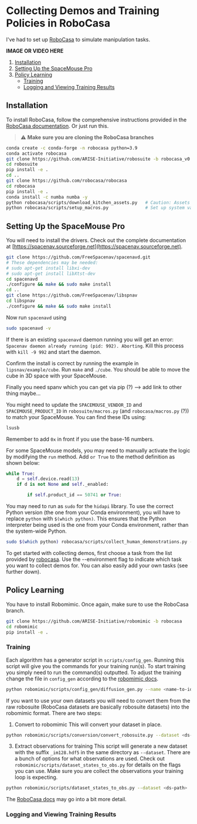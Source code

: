 # Collecting Demos and Training Policies in RoboCasa
I've had to set up <a href="https://robocasa.ai">RoboCasa</a> to simulate manipulation tasks.

**IMAGE OR VIDEO HERE**

1. <a href="#installation">Installation</a>
2. <a href="#setting-up-the-spacemouse-pro">Setting Up the SpaceMouse Pro</a>
3. <a href="#policy-learning">Policy Learning</a>
    - <a href="#training">Training</a>
    - <a href="#logging-and-viewing-training-results">Logging and Viewing Training Results</a>

## Installation

To install RoboCasa, follow the comprehensive instructions provided in the [RoboCasa documentation](https://github.com/robocasa/robocasa). Or just run this. 
> :warning: **Make sure you are cloning the RoboCasa branches**
```bash
conda create -c conda-forge -n robocasa python=3.9
conda activate robocasa
git clone https://github.com/ARISE-Initiative/robosuite -b robocasa_v0.1
cd robosuite
pip install -e .
cd ..
git clone https://github.com/robocasa/robocasa
cd robocasa
pip install -e .
conda install -c numba numba -y
python robocasa/scripts/download_kitchen_assets.py   # Caution: Assets to be downloaded are around 5GB.
python robocasa/scripts/setup_macros.py              # Set up system variables.
```


## Setting Up the SpaceMouse Pro

You will need to install the drivers. Check out the complete documentation at [https://spacenav.sourceforge.net](https://spacenav.sourceforge.net).

```bash
git clone https://github.com/FreeSpacenav/spacenavd.git
# These dependencies may be needed:
# sudo apt-get install libxi-dev
# sudo apt-get install libXtst-dev
cd spacenavd
./configure && make && sudo make install
cd ..
git clone https://github.com/FreeSpacenav/libspnav
cd libspnav
./configure && make && sudo make install
```
Now run `spacenavd` using 
```bash
sudo spacenavd -v
```
If there is an existing `spacenavd` daemon running you will get an error: `Spacenav daemon already running (pid: 992). Aborting`. Kill this process with `kill -9 992` and start the daemon.

Confirm the install is correct by running the example in `lipsnav/example/cube`. Run `make` and `./cube`. You should be able to move the cube in 3D space with your SpaceMouse.

Finally you need spanv which you can get via pip (?) --> add link to other thing maybe...


You might need to update the `SPACEMOUSE_VENDOR_ID` and `SPACEMOUSE_PRODUCT_ID` in `robosuite/macros.py` (and `robocasa/macros.py` (?)) to match your SpaceMouse. You can find these IDs using:

```bash
lsusb
```
Remember to add `0x` in front if you use the base-16 numbers.

For some SpaceMouse models, you may need to manually activate the logic by modifying the `run` method. Add `or True` to the method definition as shown below:

``` python
while True:
    d = self.device.read(13)
    if d is not None and self._enabled:

        if self.product_id == 50741 or True:
```
You may need to run as `sudo` for the `hidapi` library. To use the correct Python version (the one from your Conda environment), you will have to replace `python` with `$(which python)`. This ensures that the Python interpreter being used is the one from your Conda environment, rather than the system-wide Python.
```bash
sudo $(which python) robocasa/scripts/collect_human_demonstrations.py --device spacemouse 
```
To get started with collecting demos, first choose a task from the list provided by [robocasa](https://robocasa.ai/docs/tasks_scenes_assets/atomic_tasks.html). Use the --environment flag to indicate which task you want to collect demos for. You can also easily add your own tasks (see further down).

## Policy Learning
You have to install Robomimic. Once again, make sure to use the RoboCasa branch.
```bash
git clone https://github.com/ARISE-Initiative/robomimic -b robocasa
cd robomimic
pip install -e .
```

### Training
Each algorithm has a generator script in `scripts/config_gen`. Running this script will give you the commands for your training run(s). To start training you simply need to run the command(s) outputted. To adjust the training change the file in `config_gen` according to the [robomimic docs](https://robomimic.github.io/docs/tutorials/hyperparam_scan.html#step-3-set-hyperparameter-values). 
```bash
python robomimic/scripts/config_gen/diffusion_gen.py --name <name-to-identify-later>
```

If you want to use your own datasets you will need to convert them from the raw robosuite (RoboCasa datasets are basically robosuite datasets) into the robomimic format. There are two steps:
1. Convert to robomimic
This will convert your dataset in place.
```bash
python robomimic/scripts/conversion/convert_robosuite.py --dataset <ds-path>
```
3. Extract observations for training
This script will generate a new dataset with the suffix `_im128.hdf5` in the same directory as `--dataset`. There are a bunch of options for what observations are used. Check out `robomimic/scripts/dataset_states_to_obs.py` for details on the flags you can use. Make sure you are collect the observations your training loop is expecting. 
```bash
python robomimic/scripts/dataset_states_to_obs.py --dataset <ds-path>
```
The [RoboCasa docs](https://robocasa.ai/docs/use_cases/policy_learning.html) may go into a bit more detail.

### Logging and Viewing Training Results 

